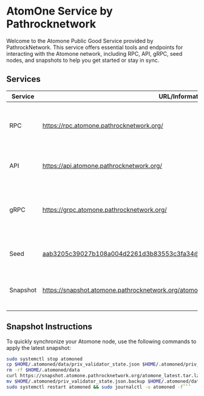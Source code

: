# AtomOne Service by Pathrocknetwork

Welcome to the Atomone Public Good Service provided by PathrockNetwork. This service offers essential tools and endpoints for interacting with the Atomone network, including RPC, API, gRPC, seed nodes, and snapshots to help you get started or stay in sync.

## Services

| Service  | URL/Information                                                     | Description                                                         |
|----------|---------------------------------------------------------------------|---------------------------------------------------------------------|
| RPC      | https://rpc.atomone.pathrocknetwork.org/                            | Remote Procedure Call endpoint for interacting with the Atomone blockchain. |
| API      | https://api.atomone.pathrocknetwork.org/                            | RESTful API for accessing Atomone network data.                     |
| gRPC     | https://grpc.atomone.pathrocknetwork.org/                           | gRPC endpoint for efficient, low-latency communication with the Atomone network. |
| Seed     | aab3205c39027b108a004d2261d3b83553c3fa34@seed.atomone.pathrocknetwork.org:36656 | Seed node for peer discovery in the Atomone network.                |
| Snapshot | https://snapshot.atomone.pathrocknetwork.org/atomone_latest.tar.lz4 | Latest snapshot of the Atomone blockchain for quick synchronization. |

## Snapshot Instructions

To quickly synchronize your Atomone node, use the following commands to apply the latest snapshot:

```bash
sudo systemctl stop atomoned
cp $HOME/.atomoned/data/priv_validator_state.json $HOME/.atomoned/priv_validator_state.json.backup
rm -rf $HOME/.atomoned/data
curl https://snapshot.atomone.pathrocknetwork.org/atomone_latest.tar.lz4 | lz4 -dc - | tar -xf - -C $HOME/.atomoned
mv $HOME/.atomoned/priv_validator_state.json.backup $HOME/.atomoned/data/priv_validator_state.json
sudo systemctl restart atomoned && sudo journalctl -u atomoned -f```
